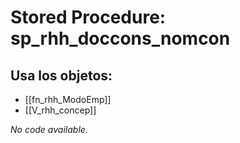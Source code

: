 # Stored Procedure: sp_rhh_doccons_nomcon

## Usa los objetos:
- [[fn_rhh_ModoEmp]]
- [[V_rhh_concep]]

*No code available.*
